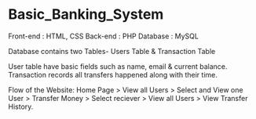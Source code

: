 # Basic_Banking_System
Front-end : HTML, CSS Back-end : PHP Database : MySQL

Database contains two Tables- Users Table & Transaction Table

User table have basic fields such as name, email & current balance. Transaction records all transfers happened along with their time.

Flow of the Website: Home Page > View all Users > Select and View one User > Transfer Money > Select reciever > View all Users > View Transfer History.

